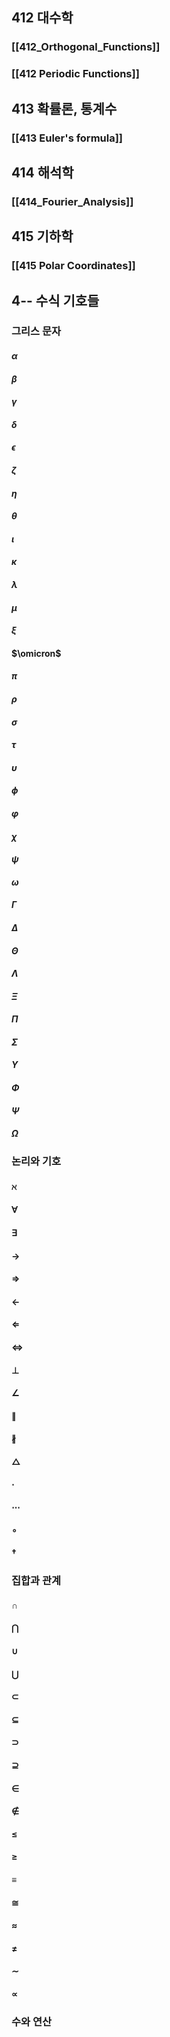 ## 412 대수학
### [[412_Orthogonal_Functions]]
### [[412 Periodic Functions]]
## 413 확률론, 통계수
### [[413 Euler's formula]]

## 414 해석학
### [[414_Fourier_Analysis]]


## 415 기하학
### [[415 Polar Coordinates]]

## 4-- 수식 기호들
### 그리스 문자
#### $\alpha$
#### $\beta$
#### $\gamma$
#### $\delta$
#### $\epsilon$
#### $\zeta$
#### $\eta$
#### $\theta$
#### $\iota$
#### $\kappa$
#### $\lambda$
#### $\mu$
#### $\xi$
#### $\omicron$
#### $\pi$
#### $\rho$
#### $\sigma$
#### $\tau$
#### $\upsilon$
#### $\phi$
#### $\varphi$
#### $\chi$
#### $\psi$
#### $\omega$


#### $\Gamma$
#### $\Delta$
#### $\Theta$
#### $\Lambda$
#### $\Xi$
#### $\Pi$
#### $\Sigma$

#### $\Upsilon$
#### $\Phi$
#### $\Psi$
#### $\Omega$

### 논리와 기호
#### $\aleph$
#### $\forall$
#### $\exists$
#### $\rightarrow$
#### $\Rightarrow$
#### $\leftarrow$
#### $\Leftarrow$
#### $\Leftrightarrow$


#### $\perp$
#### $\angle$
#### $\parallel$
#### $\nparallel$
#### $\triangle$


#### $\cdot$
#### $\cdots$
#### $\circ$
#### $\dagger$


### 집합과 관계
#### $\cap$
#### $\bigcap$
#### $\cup$
#### $\bigcup$
#### $\subset$
#### $\subseteq$
#### $\supset$
#### $\supseteq$
#### $\in$
#### $\notin$


#### $\le$
#### $\ge$
#### $\equiv$
#### $\cong$
#### $\approx$
#### $\ne$


#### $\sim$
#### $\propto$


### 수와 연산
